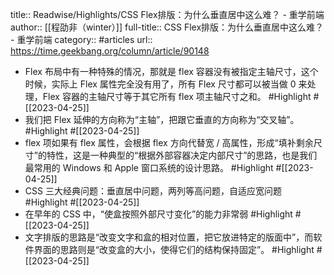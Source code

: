 title:: Readwise/Highlights/CSS Flex排版：为什么垂直居中这么难？ - 重学前端
author:: [[程劭非（winter）]]
full-title:: CSS Flex排版：为什么垂直居中这么难？ - 重学前端
category:: #articles
url:: https://time.geekbang.org/column/article/90148

- Flex 布局中有一种特殊的情况，那就是 flex 容器没有被指定主轴尺寸，这个时候，实际上 Flex 属性完全没有用了，所有 Flex 尺寸都可以被当做 0 来处理，Flex 容器的主轴尺寸等于其它所有 flex 项主轴尺寸之和。 #Highlight #[[2023-04-25]]
- 我们把 Flex 延伸的方向称为“主轴”，把跟它垂直的方向称为“交叉轴”。 #Highlight #[[2023-04-25]]
- flex 项如果有 flex 属性，会根据 flex 方向代替宽 / 高属性，形成“填补剩余尺寸”的特性，这是一种典型的“根据外部容器决定内部尺寸”的思路，也是我们最常用的 Windows 和 Apple 窗口系统的设计思路。 #Highlight #[[2023-04-25]]
- CSS 三大经典问题：垂直居中问题，两列等高问题，自适应宽问题 #Highlight #[[2023-04-25]]
- 在早年的 CSS 中，“使盒按照外部尺寸变化”的能力非常弱 #Highlight #[[2023-04-25]]
- 文字排版的思路是“改变文字和盒的相对位置，把它放进特定的版面中”，而软件界面的思路则是“改变盒的大小，使得它们的结构保持固定”。 #Highlight #[[2023-04-25]]